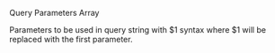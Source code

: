 Query Parameters Array

Parameters to be used in query string with $1 syntax where $1 will be replaced with the first parameter.
